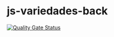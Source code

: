 # js-variedades-back

[![Quality Gate Status](https://sonarcloud.io/api/project_badges/measure?project=Ladgelson_js-variedades-back&metric=alert_status)](https://sonarcloud.io/summary/new_code?id=Ladgelson_js-variedades-back)
